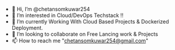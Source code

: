 - 👋 Hi, I’m @chetansomkuwar254
- 👀 I’m interested in Cloud/DevOps Techstack !!
- 🌱 I’m currently Working With Cloud Based Projects & Dockerized Deployment.
- 💞️ I’m looking to collaborate on Free Lancing work & Projects
- 📫 How to reach me "chetansomkuwar254@gmail.com"
  

<!---
chetansomkuwar254/chetansomkuwar254 is a ✨ special ✨ repository because its `README.md` (this file) appears on your GitHub profile.
You can click the Preview link to take a look at your changes.
--->
